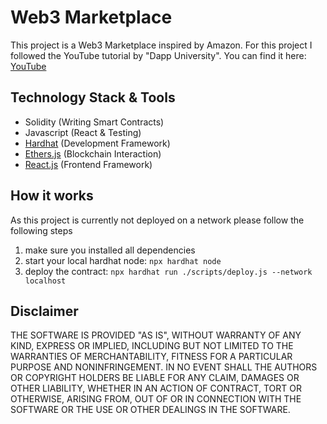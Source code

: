 # Web3 Marketplace

This project is a Web3 Marketplace inspired by Amazon.
For this project I followed the YouTube tutorial by "Dapp University". 
You can find it here: [YouTube](https://www.youtube.com/watch?v=X1ahXNYkpL8&list=PLk7ZYbFb3ivvE6VfcjVC3GLFKEc3dxF3u&index=92)

## Technology Stack & Tools

- Solidity (Writing Smart Contracts)
- Javascript (React & Testing)
- [Hardhat](https://hardhat.org/) (Development Framework)
- [Ethers.js](https://docs.ethers.io/v5/) (Blockchain Interaction)
- [React.js](https://reactjs.org/) (Frontend Framework)

## How it works

As this project is currently not deployed on a network please follow the following steps

1. make sure you installed all dependencies
2. start your local hardhat node: 
```npx hardhat node```
3. deploy the contract: 
```npx hardhat run ./scripts/deploy.js --network localhost```


## Disclaimer
THE SOFTWARE IS PROVIDED "AS IS", WITHOUT WARRANTY OF ANY KIND, EXPRESS OR IMPLIED, INCLUDING BUT NOT LIMITED TO THE WARRANTIES OF MERCHANTABILITY, FITNESS FOR A PARTICULAR PURPOSE AND NONINFRINGEMENT. IN NO EVENT SHALL THE AUTHORS OR COPYRIGHT HOLDERS BE LIABLE FOR ANY CLAIM, DAMAGES OR OTHER LIABILITY, WHETHER IN AN ACTION OF CONTRACT, TORT OR OTHERWISE, ARISING FROM, OUT OF OR IN CONNECTION WITH THE SOFTWARE OR THE USE OR OTHER DEALINGS IN THE SOFTWARE.
